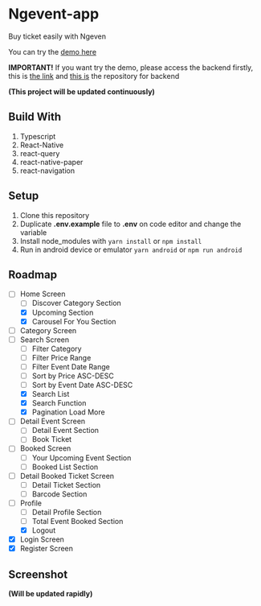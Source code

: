 # Ngevent-app
Buy ticket easily with Ngeven

You can try the [demo here](https://drive.google.com/drive/folders/1Xm-imq79stEybjw0OTXVtmodQ4tJXlzJ?usp=sharing)

**IMPORTANT!**
If you want try the demo, please access the backend firstly, this is [the link](https://ngevent-app.herokuapp.com/api)
and [this is](https://github.com/irsyaadbp/Ngevent-backend) the repository for backend

**(This project will be updated continuously)**

## Build With
1. Typescript
2. React-Native
4. react-query
5. react-native-paper
6. react-navigation

## Setup
1. Clone this repository
2. Duplicate **.env.example** file to **.env** on code editor and change the variable
3. Install node_modules with 
``yarn install``
or 
``npm install``
5. Run in android device or emulator
``yarn android``
or 
``npm run android``

## Roadmap
- [ ] Home Screen
  - [ ] Discover Category Section
  - [x] Upcoming Section
  - [x] Carousel For You Section
- [ ] Category Screen
- [ ] Search Screen
  - [ ] Filter Category
  - [ ] Filter Price Range
  - [ ] Filter Event Date Range
  - [ ] Sort by Price ASC-DESC
  - [ ] Sort by Event Date ASC-DESC
  - [x] Search List
  - [x] Search Function
  - [x] Pagination Load More
- [ ] Detail Event Screen
  - [ ] Detail Event Section
  - [ ] Book Ticket
- [ ] Booked Screen
  - [ ] Your Upcoming Event Section
  - [ ] Booked List Section
- [ ] Detail Booked Ticket Screen
  - [ ] Detail Ticket Section
  - [ ] Barcode Section
- [ ] Profile
  - [ ] Detail Profile Section
  - [ ] Total Event Booked Section
  - [x] Logout
- [x] Login Screen
- [x] Register Screen

## Screenshot
**(Will be updated rapidly)**
